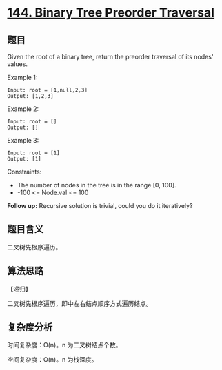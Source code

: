 # [144. Binary Tree Preorder Traversal](https://leetcode.com/problems/binary-tree-preorder-traversal/)

## 题目

Given the root of a binary tree, return the preorder traversal of its nodes' values.

Example 1:
```
Input: root = [1,null,2,3]
Output: [1,2,3]
```

Example 2:
```
Input: root = []
Output: []
```

Example 3:
```
Input: root = [1]
Output: [1]
```

Constraints:
- The number of nodes in the tree is in the range [0, 100].
- -100 <= Node.val <= 100

**Follow up:** Recursive solution is trivial, could you do it iteratively?

## 题目含义

二叉树先根序遍历。

## 算法思路

【递归】

二叉树先根序遍历，即中左右结点顺序方式遍历结点。

## 复杂度分析

时间复杂度：O(n)。n 为二叉树结点个数。

空间复杂度：O(n)。n 为栈深度。

